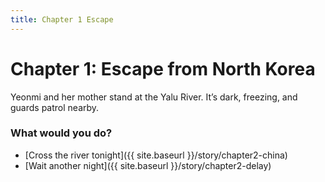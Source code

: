 ```yaml
---
title: Chapter 1 Escape
---
```


# Chapter 1: Escape from North Korea

Yeonmi and her mother stand at the Yalu River. It’s dark, freezing, and guards patrol nearby.

### What would you do?
- [Cross the river tonight]({{ site.baseurl }}/story/chapter2-china)
- [Wait another night]({{ site.baseurl }}/story/chapter2-delay)
